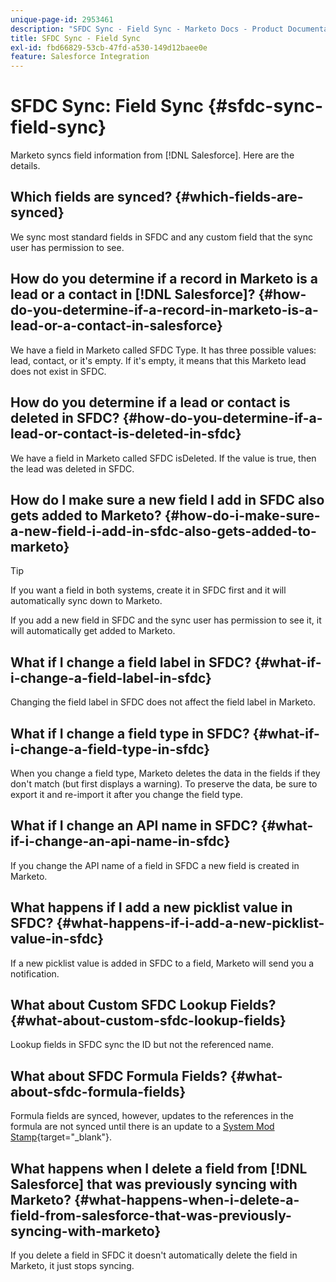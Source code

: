 ```yaml
---
unique-page-id: 2953461
description: "SFDC Sync - Field Sync - Marketo Docs - Product Documentation"
title: SFDC Sync - Field Sync
exl-id: fbd66829-53cb-47fd-a530-149d12baee0e
feature: Salesforce Integration
---
```

# SFDC Sync: Field Sync {#sfdc-sync-field-sync}

Marketo syncs field information from [!DNL Salesforce]. Here are the details.

## Which fields are synced? {#which-fields-are-synced}

We sync most standard fields in SFDC and any custom field that the sync user has permission to see.

## How do you determine if a record in Marketo is a lead or a contact in [!DNL Salesforce]? {#how-do-you-determine-if-a-record-in-marketo-is-a-lead-or-a-contact-in-salesforce}

We have a field in Marketo called SFDC Type. It has three possible values: lead, contact, or it's empty. If it's empty, it means that this Marketo lead does not exist in SFDC.

## How do you determine if a lead or contact is deleted in SFDC? {#how-do-you-determine-if-a-lead-or-contact-is-deleted-in-sfdc}

We have a field in Marketo called SFDC isDeleted. If the value is true, then the lead was deleted in SFDC.

## How do I make sure a new field I add in SFDC also gets added to Marketo? {#how-do-i-make-sure-a-new-field-i-add-in-sfdc-also-gets-added-to-marketo}

>[!TIP]
>
>If you want a field in both systems, create it in SFDC first and it will automatically sync down to Marketo.

If you add a new field in SFDC and the sync user has permission to see it, it will automatically get added to Marketo.

## What if I change a field label in SFDC? {#what-if-i-change-a-field-label-in-sfdc}

Changing the field label in SFDC does not affect the field label in Marketo.

## What if I change a field type in SFDC? {#what-if-i-change-a-field-type-in-sfdc}

When you change a field type, Marketo deletes the data in the fields if they don't match (but first displays a warning). To preserve the data, be sure to export it and re-import it after you change the field type.

## What if I change an API name in SFDC? {#what-if-i-change-an-api-name-in-sfdc}

If you change the API name of a field in SFDC a new field is created in Marketo.

## What happens if I add a new picklist value in SFDC? {#what-happens-if-i-add-a-new-picklist-value-in-sfdc}

If a new picklist value is added in SFDC to a field, Marketo will send you a notification.

## What about Custom SFDC Lookup Fields? {#what-about-custom-sfdc-lookup-fields}

Lookup fields in SFDC sync the ID but not the referenced name.

## What about SFDC Formula Fields? {#what-about-sfdc-formula-fields}

Formula fields are synced, however, updates to the references in the formula are not synced until there is an update to a [System Mod Stamp](https://help.salesforce.com/apex/HTViewSolution?id=000193203&language=en_US){target="_blank"}.

## What happens when I delete a field from [!DNL Salesforce] that was previously syncing with Marketo? {#what-happens-when-i-delete-a-field-from-salesforce-that-was-previously-syncing-with-marketo}

If you delete a field in SFDC it doesn't automatically delete the field in Marketo, it just stops syncing.
